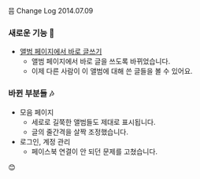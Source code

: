 믐 Change Log 2014.07.09

### 새로운 기능 :gift:
- [앨범 페이지에서 바로 글쓰기](http://meum.herokuapp.com/album/LQ8716l#write)
	- 앨범 페이지에서 바로 글을 쓰도록 바뀌었습니다.
	- 이제 다른 사람이 이 앨범에 대해 쓴 글들을 볼 수 있어요.

### 바뀐 부분들 :notes:
- 모음 페이지
	- 세로로 길쭉한 앨범들도 제대로 표시됩니다.
	- 글의 줄간격을 살짝 조정했습니다.
- 로그인, 계정 관리
	- 페이스북 연결이 안 되던 문제를 고쳤습니다.

:blush:
